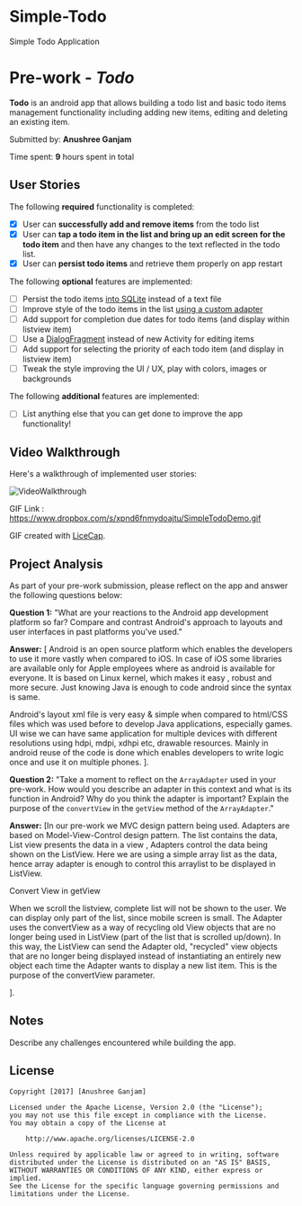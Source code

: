 # Simple-Todo
Simple Todo Application
# Pre-work - *Todo*

**Todo** is an android app that allows building a todo list and basic todo items management functionality including adding new items, editing and deleting an existing item.

Submitted by: **Anushree Ganjam**

Time spent: **9** hours spent in total

## User Stories

The following **required** functionality is completed:

* [x] User can **successfully add and remove items** from the todo list
* [x] User can **tap a todo item in the list and bring up an edit screen for the todo item** and then have any changes to the text reflected in the todo list.
* [x] User can **persist todo items** and retrieve them properly on app restart

The following **optional** features are implemented:

* [ ] Persist the todo items [into SQLite](http://guides.codepath.com/android/Persisting-Data-to-the-Device#sqlite) instead of a text file
* [ ] Improve style of the todo items in the list [using a custom adapter](http://guides.codepath.com/android/Using-an-ArrayAdapter-with-ListView)
* [ ] Add support for completion due dates for todo items (and display within listview item)
* [ ] Use a [DialogFragment](http://guides.codepath.com/android/Using-DialogFragment) instead of new Activity for editing items
* [ ] Add support for selecting the priority of each todo item (and display in listview item)
* [ ] Tweak the style improving the UI / UX, play with colors, images or backgrounds

The following **additional** features are implemented:

* [ ] List anything else that you can get done to improve the app functionality!

## Video Walkthrough

Here's a walkthrough of implemented user stories:

<img src='http://www.dropbox.com/s/xpnd6fnmydoajtu/SimpleTodoDemo.gif' title='VideoWalkthrough' width='' alt='VideoWalkthrough' />

GIF Link : https://www.dropbox.com/s/xpnd6fnmydoajtu/SimpleTodoDemo.gif

GIF created with [LiceCap](http://www.cockos.com/licecap/).

## Project Analysis

As part of your pre-work submission, please reflect on the app and answer the following questions below:

**Question 1:** "What are your reactions to the Android app development platform so far? Compare and contrast Android's approach to layouts and user interfaces in past platforms you've used."

**Answer:** [
Android is an open source platform which enables the developers to use it more vastly when compared to iOS.
In case of iOS some libraries are available only for Apple employees where as android is available for everyone.
It is based on Linux kernel, which makes it easy , robust and more secure.
Just knowing Java is enough to code android since the syntax is same.

Android's layout xml file is very easy & simple when compared to html/CSS files which was used before to develop Java applications, especially games. 
UI wise we can have same application for multiple devices with different resolutions using hdpi, mdpi, xdhpi etc, drawable resources. Mainly in android reuse of the code is done which 
enables developers to write logic once and use it on multiple phones. ].

**Question 2:** "Take a moment to reflect on the `ArrayAdapter` used in your pre-work. How would you describe an adapter in this context and what is its function in Android? Why do you think the adapter is important? Explain the purpose of the `convertView` in the `getView` method of the `ArrayAdapter`."

**Answer:** [In our pre-work we MVC design pattern being used. Adapters are based on Model-View-Control design pattern. The list contains the data,
List view presents the data in a view , Adapters control the data being shown on the ListView.
Here we are using a simple array list as the data, hence array adapter is enough to control this arraylist to be displayed in ListView.

Convert View in getView

When we scroll the listview, complete list will not be shown to the user. We can display only part of the list, since mobile screen is small.
The Adapter uses the convertView as a way of recycling old View objects that are no longer being used in ListView (part of the list that is scrolled up/down). 
In this way, the ListView can send the Adapter old, "recycled" view objects that are no longer being displayed instead of instantiating an entirely new object each time the Adapter wants to display a new list item.
This is the purpose of the convertView parameter.

 ].

## Notes

Describe any challenges encountered while building the app.

## License

    Copyright [2017] [Anushree Ganjam]

    Licensed under the Apache License, Version 2.0 (the "License");
    you may not use this file except in compliance with the License.
    You may obtain a copy of the License at

        http://www.apache.org/licenses/LICENSE-2.0

    Unless required by applicable law or agreed to in writing, software
    distributed under the License is distributed on an "AS IS" BASIS,
    WITHOUT WARRANTIES OR CONDITIONS OF ANY KIND, either express or implied.
    See the License for the specific language governing permissions and
    limitations under the License.
